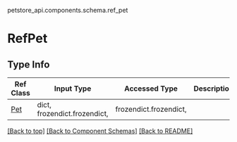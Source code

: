 petstore_api.components.schema.ref_pet
<a id="refpet"></a>
# RefPet
## Type Info
Ref Class | Input Type | Accessed Type | Description
--------- | ---------- | ------------- | ------------
[Pet](../../components/schemas/pet.Pet.md#pet) | dict, frozendict.frozendict,  | frozendict.frozendict,  |

[[Back to top]](#top) [[Back to Component Schemas]](../../../README.md#Component-Schemas) [[Back to README]](../../../README.md)
